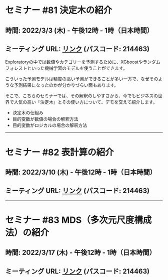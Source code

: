 # セミナー #81 決定木の紹介

## 時間: 2022/3/3 (木) - 午後12時 - 1時（日本時間）

## ミーティング URL: [リンク](https://us02web.zoom.us/j/331585134?pwd=VGVyeXBRWjFMT2hESFdhSU45Z2d0dz09) (パスコード: 214463)

Exploratoryの中では数値やカテゴリーを予測するために、XGboostやランダムフォレストといった機械学習のモデルを使うことができます。

こういった予測モデルは精度の高い予測ができることが多い一方で、なぜそのような予測結果になったのかが分かりづらい面もあります。

そこで、こちらのセミナーでは、その解釈のしやすさから、今でもビジネスの世界で人気の高い「決定木」とその使い方について、デモを交えて紹介します。

- 決定木の仕組み
- 目的変数が数値の場合の解釈方法
- 目的変数がロジカルの場合の解釈方法

----

# セミナー #82 表計算の紹介

## 時間: 2022/3/10 (木) - 午後12時 - 1時（日本時間）

## ミーティング URL: [リンク](https://us02web.zoom.us/j/331585134?pwd=VGVyeXBRWjFMT2hESFdhSU45Z2d0dz09) (パスコード: 214463)

----

# セミナー #83 MDS（多次元尺度構成法）の紹介

## 時間: 2022/3/17 (木) - 午後12時 - 1時（日本時間）

## ミーティング URL: [リンク](https://us02web.zoom.us/j/331585134?pwd=VGVyeXBRWjFMT2hESFdhSU45Z2d0dz09) (パスコード: 214463)
